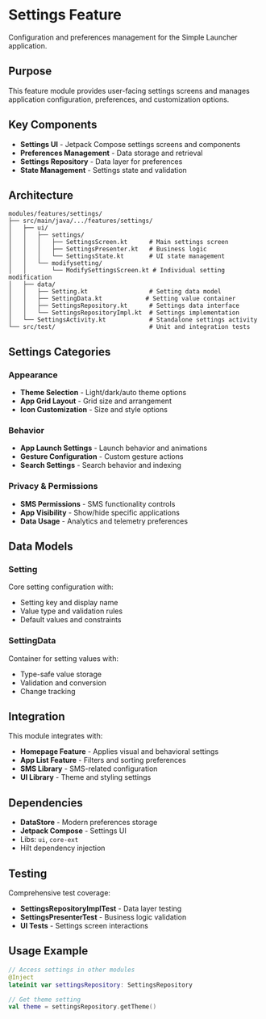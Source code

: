 # Settings Feature

Configuration and preferences management for the Simple Launcher application.

## Purpose

This feature module provides user-facing settings screens and manages application configuration, preferences, and customization options.

## Key Components

- **Settings UI** - Jetpack Compose settings screens and components
- **Preferences Management** - Data storage and retrieval
- **Settings Repository** - Data layer for preferences
- **State Management** - Settings state and validation

## Architecture

```
modules/features/settings/
├── src/main/java/.../features/settings/
│   ├── ui/
│   │   ├── settings/
│   │   │   ├── SettingsScreen.kt      # Main settings screen
│   │   │   ├── SettingsPresenter.kt   # Business logic
│   │   │   └── SettingsState.kt       # UI state management
│   │   └── modifysetting/
│   │       └── ModifySettingsScreen.kt # Individual setting modification
│   ├── data/
│   │   ├── Setting.kt                 # Setting data model
│   │   ├── SettingData.kt            # Setting value container
│   │   ├── SettingsRepository.kt      # Settings data interface
│   │   └── SettingsRepositoryImpl.kt  # Settings implementation
│   └── SettingsActivity.kt            # Standalone settings activity
└── src/test/                          # Unit and integration tests
```

## Settings Categories

### Appearance
- **Theme Selection** - Light/dark/auto theme options
- **App Grid Layout** - Grid size and arrangement
- **Icon Customization** - Size and style options

### Behavior
- **App Launch Settings** - Launch behavior and animations
- **Gesture Configuration** - Custom gesture actions
- **Search Settings** - Search behavior and indexing

### Privacy & Permissions
- **SMS Permissions** - SMS functionality controls
- **App Visibility** - Show/hide specific applications
- **Data Usage** - Analytics and telemetry preferences

## Data Models

### Setting
Core setting configuration with:
- Setting key and display name
- Value type and validation rules
- Default values and constraints

### SettingData
Container for setting values with:
- Type-safe value storage
- Validation and conversion
- Change tracking

## Integration

This module integrates with:
- **Homepage Feature** - Applies visual and behavioral settings
- **App List Feature** - Filters and sorting preferences  
- **SMS Library** - SMS-related configuration
- **UI Library** - Theme and styling settings

## Dependencies

- **DataStore** - Modern preferences storage
- **Jetpack Compose** - Settings UI
- Libs: `ui`, `core-ext`
- Hilt dependency injection

## Testing

Comprehensive test coverage:
- **SettingsRepositoryImplTest** - Data layer testing
- **SettingsPresenterTest** - Business logic validation
- **UI Tests** - Settings screen interactions

## Usage Example

```kotlin
// Access settings in other modules
@Inject
lateinit var settingsRepository: SettingsRepository

// Get theme setting
val theme = settingsRepository.getTheme()
```